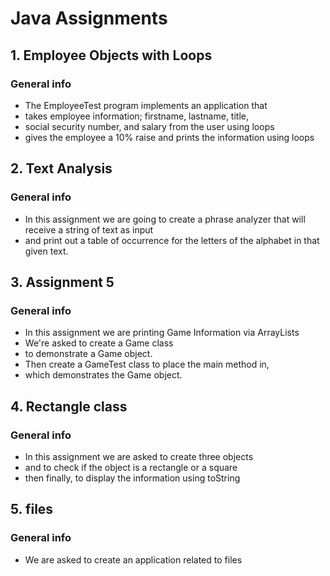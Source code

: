 # Java Assignments
<h2>1. Employee Objects with Loops</h2>

### General info
* The EmployeeTest program implements an application that
* takes employee information; firstname, lastname, title,
* social security number, and salary from the user using loops
* gives the employee a 10% raise and prints the information using loops



<h2>2. Text Analysis</h2>

### General info
 * In this assignment we are going to create a phrase analyzer that will receive a string of text as input 
 * and print out a table of occurrence for the letters of the alphabet in that given text.



<h2>3. Assignment 5</h2>

### General info

 * In this assignment we are printing Game Information via ArrayLists
 * We're  asked to create a Game class
 * to demonstrate a Game object.
 * Then create a GameTest class to place the main method in,
 * which demonstrates the Game object. 

<h2>4. Rectangle class</h2>

### General info

 * In this assignment we are asked to create three objects
 * and to check if the object is a rectangle or a square
 * then finally, to display the information using toString


<h2>5. files</h2>

### General info

 * We are asked to create an application related to files
